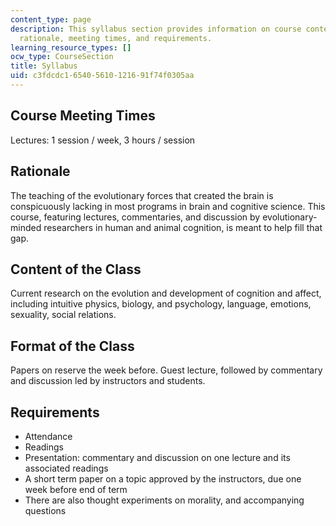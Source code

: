```yaml
---
content_type: page
description: This syllabus section provides information on course content, format,
  rationale, meeting times, and requirements.
learning_resource_types: []
ocw_type: CourseSection
title: Syllabus
uid: c3fdcdc1-6540-5610-1216-91f74f0305aa
---
```


Course Meeting Times
--------------------

Lectures: 1 session / week, 3 hours / session

Rationale
---------

The teaching of the evolutionary forces that created the brain is conspicuously lacking in most programs in brain and cognitive science. This course, featuring lectures, commentaries, and discussion by evolutionary-minded researchers in human and animal cognition, is meant to help fill that gap.

Content of the Class
--------------------

Current research on the evolution and development of cognition and affect, including intuitive physics, biology, and psychology, language, emotions, sexuality, social relations.

Format of the Class
-------------------

Papers on reserve the week before. Guest lecture, followed by commentary and discussion led by instructors and students.

Requirements
------------

*   Attendance
*   Readings
*   Presentation: commentary and discussion on one lecture and its associated readings
*   A short term paper on a topic approved by the instructors, due one week before end of term
*   There are also thought experiments on morality, and accompanying questions